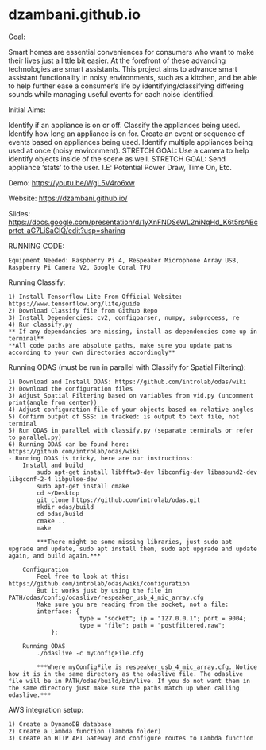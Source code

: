 # dzambani.github.io

Goal:

Smart homes are essential conveniences for consumers who want to make their lives just a little bit easier. At the forefront of these advancing technologies are smart assistants. This project aims to advance smart assistant functionality in noisy environments, such as a kitchen, and be able to help further ease a consumer’s life by identifying/classifying differing sounds while managing useful events for each noise identified.

Initial Aims:

Identify if an appliance is on or off.
Classify the appliances being used.
Identify how long an appliance is on for.
Create an event or sequence of events based on appliances being used.
Identify multiple appliances being used at once (noisy environment).
STRETCH GOAL: Use a camera to help identify objects inside of the scene as well. 
STRETCH GOAL: Send appliance ‘stats’ to the user. I.E: Potential Power Draw, Time On, Etc.

Demo: https://youtu.be/WgL5V4ro6xw

Website: https://dzambani.github.io/

Slides: https://docs.google.com/presentation/d/1yXnFNDSeWL2niNqHd_K6t5rsABcprtct-aG7LiSaClQ/edit?usp=sharing

RUNNING CODE:
	
	Equipment Needed: Raspberry Pi 4, ReSpeaker Microphone Array USB, Raspberry Pi Camera V2, Google Coral TPU

Running Classify:
	
	1) Install Tensorflow Lite From Official Website: https://www.tensorflow.org/lite/guide
	2) Download Classify file from Github Repo
	3) Install Dependencies: cv2, configparser, numpy, subprocess, re
	4) Run classify.py
	** If any dependancies are missing, install as dependencies come up in terminal**
	**All code paths are absolute paths, make sure you update paths according to your own directories accordingly**
	
Running ODAS (must be run in parallel with Classify for Spatial Filtering):
	
	1) Download and Install ODAS: https://github.com/introlab/odas/wiki
	2) Download the configuration files 
	3) Adjust Spatial Filtering based on variables from vid.py (uncomment print(angle_from_center))
	4) Adjust configuration file of your objects based on relative angles
	5) Confirm output of SSS: in tracked: is output to text file, not terminal
	5) Run ODAS in parallel with classify.py (separate terminals or refer to parallel.py)
	6) Running ODAS can be found here: https://github.com/introlab/odas/wiki
	- Running ODAS is tricky, here are our instructions: 
		Install and build 
			sudo apt-get install libfftw3-dev libconfig-dev libasound2-dev libgconf-2-4 libpulse-dev
			sudo apt-get install cmake
			cd ~/Desktop
			git clone https://github.com/introlab/odas.git
			mkdir odas/build
			cd odas/build
			cmake ..
			make

			***There might be some missing libraries, just sudo apt upgrade and update, sudo apt install them, sudo apt upgrade and update again, and build again.***

		Configuration 
			Feel free to look at this: https://github.com/introlab/odas/wiki/configuration 
			But it works just by using the file in PATH/odas/config/odaslive/respeaker_usb_4_mic_array.cfg
			Make sure you are reading from the socket, not a file:
			interface: {
            			type = "socket"; ip = "127.0.0.1"; port = 9004;
            			type = "file"; path = "postfiltered.raw"; 
        		};  

		Running ODAS 
			./odaslive -c myConfigFile.cfg

			***Where myConfigFile is respeaker_usb_4_mic_array.cfg. Notice how it is in the same directory as the odaslive file. The odaslive file will be in PATH/odas/build/bin/live. If you do not want them in the same directory just make sure the paths match up when calling odaslive.***
			
AWS integration setup: 

	1) Create a DynamoDB database 
	2) Create a Lambda function (lambda folder) 
	3) Create an HTTP API Gateway and configure routes to Lambda function 
